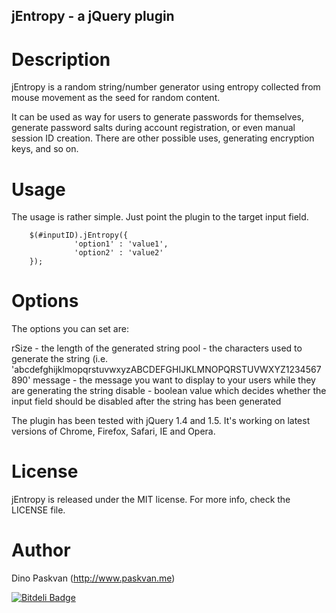 jEntropy - a jQuery plugin
--------------------------

Description
===========
jEntropy is a random string/number generator using entropy collected from mouse movement as the seed for random content.

It can be used as way for users to generate passwords for themselves, generate password salts during account registration, or even manual session ID creation. There are other possible uses, generating encryption keys, and so on.

Usage
=====
The usage is rather simple. Just point the plugin to the target input field. 

		$(#inputID).jEntropy({
		          'option1' : 'value1',
		          'option2' : 'value2'
		});

Options
=======
The options you can set are:

rSize - the length of the generated string
pool - the characters used to generate the string (i.e. 'abcdefghijklmopqrstuvwxyzABCDEFGHIJKLMNOPQRSTUVWXYZ1234567890'
message - the message you want to display to your users while they are generating the string
disable - boolean value which decides whether the input field should be disabled after the string has been generated

The plugin has been tested with jQuery 1.4 and 1.5. It's working on latest versions of Chrome, Firefox, Safari, IE and Opera.

License
=======
jEntropy is released under the MIT license. For more info, check the LICENSE file.

Author
======
Dino Paskvan (http://www.paskvan.me)

[![Bitdeli Badge](https://d2weczhvl823v0.cloudfront.net/DinoPaskvan/jentropy/trend.png)](https://bitdeli.com/free "Bitdeli Badge")

